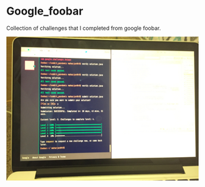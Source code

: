 # Google_foobar
Collection of challenges that I completed from google foobar.

![Alt text](https://github.com/raman049/Google_foobar/blob/master/IMG_7331.JPG)
